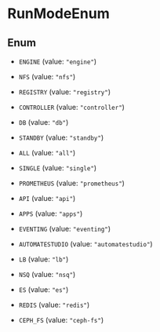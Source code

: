 

# RunModeEnum

## Enum


* `ENGINE` (value: `"engine"`)

* `NFS` (value: `"nfs"`)

* `REGISTRY` (value: `"registry"`)

* `CONTROLLER` (value: `"controller"`)

* `DB` (value: `"db"`)

* `STANDBY` (value: `"standby"`)

* `ALL` (value: `"all"`)

* `SINGLE` (value: `"single"`)

* `PROMETHEUS` (value: `"prometheus"`)

* `API` (value: `"api"`)

* `APPS` (value: `"apps"`)

* `EVENTING` (value: `"eventing"`)

* `AUTOMATESTUDIO` (value: `"automatestudio"`)

* `LB` (value: `"lb"`)

* `NSQ` (value: `"nsq"`)

* `ES` (value: `"es"`)

* `REDIS` (value: `"redis"`)

* `CEPH_FS` (value: `"ceph-fs"`)



